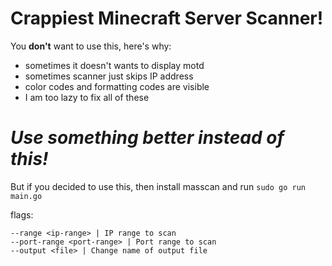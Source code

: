 # Crappiest Minecraft Server Scanner!
You **don't** want to use this, here's why:
- sometimes it doesn't wants to display motd
- sometimes scanner just skips IP address
- color codes and formatting codes are visible
- I am too lazy to fix all of these

# ***Use something better instead of this!***
But if you decided to use this, then install masscan and run ``sudo go run main.go``

flags:
```
--range <ip-range> | IP range to scan
--port-range <port-range> | Port range to scan
--output <file> | Change name of output file
```
